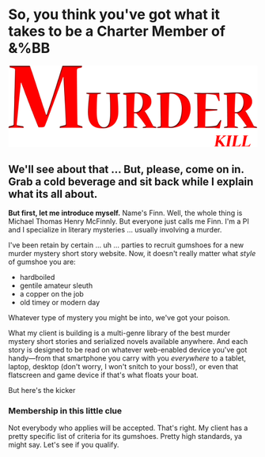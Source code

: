# So, you think you've got what it takes to be a Charter Member of &%BB

<img src="/img/header_echo.png" alt="Tales of Murder | For readers with time to kill!">

## We'll see about that &hellip; But, please, come on in. Grab a cold beverage and sit back while I explain what its all about.

**But first, let me introduce myself.** Name's Finn. Well, the whole thing is Michael Thomas Henry McFinnly. But everyone just calls me Finn. I'm a PI and I specialize in literary mysteries &hellip; usually involving a murder.

I've been retain by certain &hellip; uh &hellip; parties to recruit gumshoes for a new murder mystery short story website. Now, it doesn't really matter what *style* of gumshoe you are:

* hardboiled
* gentile amateur sleuth
* a copper on the job
* old timey or modern day

Whatever type of mystery you might be into, we've got your poison.

What my client is building is a multi-genre library of the best murder mystery short stories and serialized novels available anywhere. And each story is designed to be read on whatever web-enabled device you've got handy&mdash;from that smartphone you carry with you *everywhere* to a tablet, laptop, desktop (don't worry, I won't snitch to your boss!), or even that flatscreen and game device if that's what floats your boat.

But here's the kicker

### Membership in this little clue

Not everybody who applies will be accepted. That's right. My client has a pretty specific list of criteria for its gumshoes. Pretty high standards, ya might say. Let's see if you qualify.

